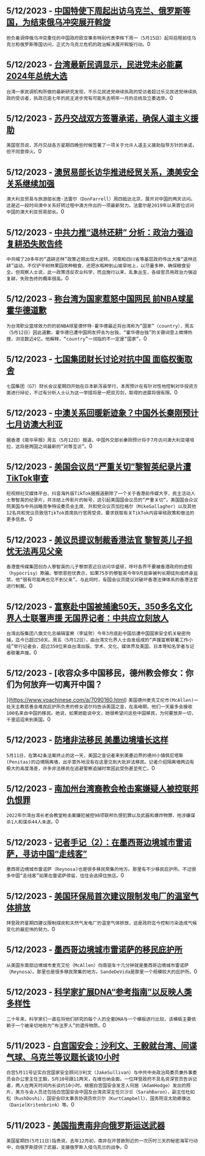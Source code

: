 
  ## 5/12/2023 - [中国特使下周起出访乌克兰、俄罗斯等国，为结束俄乌冲突展开斡旋](https://www.voachinese.com/a/china-to-send-special-envoy-to-ukraine-russia-as-part-of-peace-efforts-20230512/7090758.html)
 ```担负着调停俄乌冲突重任的中国政府欧亚事务特别代表李辉下周一（5月15日）起将启程前往乌克兰和俄罗斯等国访问，正式为乌克兰危机的政治解决展开斡旋行动。```0
  ## 5/12/2023 - [台湾最新民调显示，民进党未必能赢2024年总统大选](https://www.voachinese.com/a/taiwan-opinion-poll-reveals-doubts-about-dpp-victory-in-2024-20230512/7090641.html)
 ```台湾一家民调机构所做的最新研究发现，不乐见民进党继续执政的受访者超过乐见民进党继续执政的受访者，执政已逾七年的民主进步党有可能失去明年一月的总统及立委选举。```0
  ## 5/12/2023 - [苏丹交战双方签署承诺，确保人道主义援助](https://www.voachinese.com/a/sudan-s-warring-sides-sign-commitment-to-secure-humanitarian-aid-20230512/7090606.html)
 ```美国官员说，苏丹交战各方星期四晚些时候签署了一项关于允许人道主义援助指导方针的承诺，但不同意停火。```0
  ## 5/12/2023 - [澳贸易部长访华推进经贸关系，澳美安全关系继续加强](https://www.voachinese.com/a/australian-trade-minister-visits-china-as-part-of-joint-efforts-to-repair-ties-20230512/7090580.html)
 ```澳大利亚贸易与旅游部长唐·法雷尔（DonFarrell）周四抵达北京，展开对中国的两天访问。这是近一段时间澳中关系好转过程中澳方作出的一项最新努力。法雷尔是2019年以来首位访问中国的澳大利亚贸易部长。```0
  ## 5/12/2023 - [中共力推“退林还耕” 分析：政治力强迫复耕恐失败告终   ](https://www.voachinese.com/a/china-s-policy-of-converting-forests-into-farmland-20230512/7090491.html)
 ```中共喊了20多年的“退耕还林”政策近期出现大逆转。河南和四川省等基层政府传出大推“退林还耕”运动，不仅铲平树林果园改种粮食，还把水稻种到山坡旱地上，以尽量多种，确保粮食安全。但观察人士说，此一政策违反农业科学，而且施行以来、乱象丛生，各级官员用政治力强迫复耕，失败告终的概率很高。```0
  ## 5/12/2023 - [称台湾为国家惹怒中国网民 前NBA球星霍华德道歉](https://www.voachinese.com/a/taiwan-dwight-howard-apology-20230512/7090324.html)
 ```为台湾职业篮球效力的的前NBA球星德怀特·霍华德最近将台湾称为“国家”（country），周五（5月12日）因此道歉。霍华德已遭中国网友抨击为台独，“霍华德台独”的关键词登上微博热搜，浏览数近4亿。他解释，“country”一词指的不一定是“国家”。```0
  ## 5/12/2023 - [七国集团财长讨论对抗中国 面临权衡取舍](https://www.voachinese.com/a/g-7-china-investment-restriction-trade-off-20230512/7090311.html)
 ```七国集团（G7）财长会议星期四开始在日本新泻县举行，本周预计在有针对性地控制对华投资方面进行辩论，不过有分析人士认为这一举措将是一把双刃剑，取得的进展将很有限。```0
  ## 5/12/2023 - [中澳关系回暖新迹象？中国外长秦刚预计七月访澳大利亚](https://www.voachinese.com/a/qin-gang-to-visit-australia-20230512/7090259.html)
 ```据香港《南华早报》周五（5月12日）报道，中国外交部长秦刚预计将于7月访问澳大利亚堪培拉，这将是两国之间最新的“对等互访”。```0
  ## 5/12/2023 - [美国会议员“严重关切”黎智英纪录片遭TikTok审查](https://www.voachinese.com/a/us-house-republicans-raise-concern-over-tiktok-censorship-20230512/7090230.html)
 ```短视频社交媒体平台、抖音海外版TikTok据报道删除了一个关于香港前传媒大亨、民主活动人士黎智英的纪录片，并冻结上传影片的帐号，这引起美国国会议员的“严重关切”。美国国会众议院美国与中共战略竞争特设委员会主席、共和党众议员加拉格尔（MikeGallagher）以及其他12名共和党议员致信TikTok首席执行官周受资，要求获取有关TikTok内容审核政策和做法的更多信息。```0
  ## 5/12/2023 - [美议员提议制裁香港法官 黎智英儿子担忧无法再见父亲 ](https://www.voachinese.com/a/us-cecc-hongkong-hearing-sebastien-lai-20230511/7090206.html)
 ```香港壹传媒集团创办人黎智英的儿子黎崇恩近日访问华盛顿，呼吁各界不要被香港政府的虚假（hypocrisy）欺骗。黎崇恩担忧表示，如果75岁的黎智英今年9月庭审被判长期徒刑或终身监禁，他“很有可能再也见不到父亲”。与此同时，有国会议员提议对破坏香港法律体系的香港法官进行制裁。```0
  ## 5/12/2023 - [富察赴中国被捕逾50天，350多名文化界人士联署声援 无国界记者：中共应立刻放人](https://www.voachinese.com/a/press-conferce-in-support-of-fucha-taiwan-20230512/7090209.html)
 ```台湾出版集团八旗文化总编辑富察（李延贺）今年3月底赴中国后遭中国国家安全机关秘密拘捕，迄今已超过50天。周五（5月12日），由台湾文化界人士自发组成的“声援富察联署工作小组”举行记者会，超过350位来自台湾出版、学术、文化、媒体界及美国、日本等知名学者与记者联署声援。```0
  ## 5/12/2023 - [收容众多中国移民，德州教会修女：你们为何放弃一切离开中国？
](https://www.voachinese.com/a/7090160.html)
 ```美国德州麦克艾伦市(McAllen)一处天主教慈善会难民庇护所负责的修女诺尔玛告诉美国之音，在高峰期，他们一天最多会接收100名来自中国的移民。她说，如果她能说中文，她很希望问这些中国移民，为何要放弃一切，千里迢迢来到美国。```0
  ## 5/12/2023 - [防堵非法移民 美墨边境墙长这样](https://www.voachinese.com/a/7090158.html)
 ```5月11日，在第42条法案终止的这一天，美国之音记者来到美墨边界的德州小镇佩尼塔斯(Penitas)的边境隔离墙，出乎意外地没有在这里见到大批非法移民。记者介绍隔离墙两边有极大的高度落差，许多非法移民在逃避警察追捕时常因此受伤甚至死亡。```0
  ## 5/12/2023 - [南加州台湾裔教会枪击案嫌疑人被控联邦仇恨罪](https://www.voachinese.com/a/nevada-man-charged-with-federal-hate-crimes-for-irvine-taiwanese-presbyterian-church-shooting-20230511/7090086.html)
 ```2022年尔湾台湾长老会教堂枪击案嫌犯被控98项联邦仇恨犯罪以及武器和爆炸物罪，他涉嫌谋杀1人和谋杀44人未遂。```0
  ## 5/12/2023 - [记者手记（2）：在墨西哥边境城市雷诺萨，寻访中国“走线客”](https://www.voachinese.com/a/reynosa-chinese-migrants-20230511/7089076.html)
 ```墨西哥边境城市雷诺萨（Reynosa)也是很多移民聚集的地方。那里有不少移民庇护所。不过很多中国“走线客”如果在雷诺萨停留，往往会选择住旅店。```0
  ## 5/12/2023 - [美国环保局首次建议限制发电厂的温室气体排放](https://www.voachinese.com/a/epa-to-limit-power-plant-emissions-20230511/7090079.html)
 ```拜登政府星期四建议限制煤炭和天然气发电厂的温室气体排放，这是政府迄今控制污染造成气候变化的最宏伟的努力。```0
  ## 5/12/2023 - [墨西哥边境城市雷诺萨的移民庇护所](https://www.voachinese.com/a/reynosa-shelter-20230511/7089429.html)
 ```从美国东南部边境城市麦克艾伦（McAllen）向南驱车十几分钟就是墨西哥边境城市雷诺萨（Reynosa）。那里也是很多移民聚集的地方。SandeDeVida是那里一个规模较大的庇护所。```0
  ## 5/12/2023 - [科学家扩展DNA“参考指南”以反映人类多样性](https://www.voachinese.com/a/dna-reference-guide-expanded-to-reflect-human-diversity-20230511/7089652.html)
 ```二十年来，科学家们一直在将他们研究的每个人的全套DNA与一个模板进行比较，该模板主要依赖于一个被亲切地称为“布法罗人”的遗传物质。```0
  ## 5/11/2023 - [白宫国安会：沙利文、王毅就台湾、间谍气球、乌克兰等议题长谈10小时](https://www.voachinese.com/a/7089669.html)
 ```白宫5月11号证实白宫国家安全顾问沙利文（JakeSullivan）与中共中央政治局委员兼外事委员会办公室主任王毅，5月10号跟11两天，在维也纳会面。一位拜登政府不具名资深官员告诉记者，两人在两天时间内长谈约10小时。根据白宫国安会发言人何居（AdamHodge）发出的照片，美方与会人员还包括白宫国安会中国及台湾资深主任贝沙兰（SarahBaron），副主任杜如松（RushDoshi），国安会印太事务协调员坎贝尔（KurtCampbell），国务院亚太助卿康达（DanielKritenbrink）等。```0
  ## 5/11/2023 - [美国指责南非向俄罗斯运送武器](https://www.voachinese.com/a/us-accuses-south-africa-of-shipping-arms-to-russia-20230511/7089663.html)
 ```美国星期四(5月11日)指责说，去年12月初，南非在开普敦附近的一次历时三天的秘密海军行动中，向俄罗斯提供了武器，支援俄罗斯入侵乌克兰的战争。```0